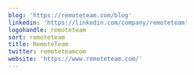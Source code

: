 ```yaml
---
blog: 'https://remoteteam.com/blog'
linkedin: 'https://linkedin.com/company/remoteteam'
logohandle: remoteteam
sort: remoteteam
title: RemoteTeam
twitter: remoteteamcom
website: 'https://www.remoteteam.com/'
---
```

